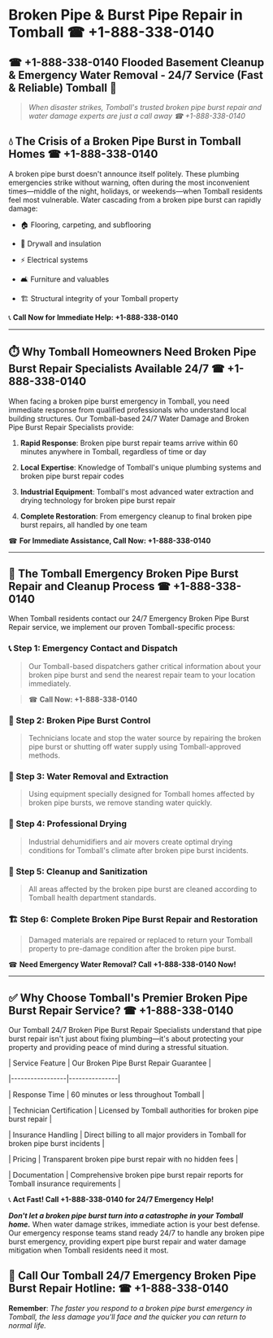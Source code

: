# Broken Pipe & Burst Pipe Repair in Tomball ☎ +1-888-338-0140  
## ☎ +1-888-338-0140 Flooded Basement Cleanup & Emergency Water Removal - 24/7 Service (Fast & Reliable) Tomball 🚨  

> *When disaster strikes, Tomball's trusted broken pipe burst repair and water damage experts are just a call away ☎ +1-888-338-0140*  

## 💧 The Crisis of a Broken Pipe Burst in Tomball Homes ☎ +1-888-338-0140  

A broken pipe burst doesn't announce itself politely. These plumbing emergencies strike without warning, often during the most inconvenient times—middle of the night, holidays, or weekends—when Tomball residents feel most vulnerable. Water cascading from a broken pipe burst can rapidly damage:  

* 🏠 Flooring, carpeting, and subflooring  
* 🧱 Drywall and insulation  
* ⚡ Electrical systems  
* 🛋️ Furniture and valuables  
* 🏗️ Structural integrity of your Tomball property  

📞 **Call Now for Immediate Help: +1-888-338-0140**  

---  

## ⏱️ Why Tomball Homeowners Need Broken Pipe Burst Repair Specialists Available 24/7 ☎ +1-888-338-0140  

When facing a broken pipe burst emergency in Tomball, you need immediate response from qualified professionals who understand local building structures. Our Tomball-based 24/7 Water Damage and Broken Pipe Burst Repair Specialists provide:  

1. **Rapid Response**: Broken pipe burst repair teams arrive within 60 minutes anywhere in Tomball, regardless of time or day  
2. **Local Expertise**: Knowledge of Tomball's unique plumbing systems and broken pipe burst repair codes  
3. **Industrial Equipment**: Tomball's most advanced water extraction and drying technology for broken pipe burst repair  
4. **Complete Restoration**: From emergency cleanup to final broken pipe burst repairs, all handled by one team  

☎ **For Immediate Assistance, Call Now: +1-888-338-0140**  

---  

## 🔧 The Tomball Emergency Broken Pipe Burst Repair and Cleanup Process ☎ +1-888-338-0140  

When Tomball residents contact our 24/7 Emergency Broken Pipe Burst Repair service, we implement our proven Tomball-specific process:  

### 📞 Step 1: Emergency Contact and Dispatch  
> Our Tomball-based dispatchers gather critical information about your broken pipe burst and send the nearest repair team to your location immediately.  
> ☎ **Call Now: +1-888-338-0140**  

### 🚿 Step 2: Broken Pipe Burst Control  
> Technicians locate and stop the water source by repairing the broken pipe burst or shutting off water supply using Tomball-approved methods.  

### 🌊 Step 3: Water Removal and Extraction  
> Using equipment specially designed for Tomball homes affected by broken pipe bursts, we remove standing water quickly.  

### 💨 Step 4: Professional Drying  
> Industrial dehumidifiers and air movers create optimal drying conditions for Tomball's climate after broken pipe burst incidents.  

### 🧼 Step 5: Cleanup and Sanitization  
> All areas affected by the broken pipe burst are cleaned according to Tomball health department standards.  

### 🏗️ Step 6: Complete Broken Pipe Burst Repair and Restoration  
> Damaged materials are repaired or replaced to return your Tomball property to pre-damage condition after the broken pipe burst.  

☎ **Need Emergency Water Removal? Call +1-888-338-0140 Now!**  

---  

## ✅ Why Choose Tomball's Premier Broken Pipe Burst Repair Service? ☎ +1-888-338-0140  

Our Tomball 24/7 Broken Pipe Burst Repair Specialists understand that pipe burst repair isn't just about fixing plumbing—it's about protecting your property and providing peace of mind during a stressful situation.  

| Service Feature | Our Broken Pipe Burst Repair Guarantee |  
|-----------------|---------------|  
| Response Time | 60 minutes or less throughout Tomball |  
| Technician Certification | Licensed by Tomball authorities for broken pipe burst repair |  
| Insurance Handling | Direct billing to all major providers in Tomball for broken pipe burst incidents |  
| Pricing | Transparent broken pipe burst repair with no hidden fees |  
| Documentation | Comprehensive broken pipe burst repair reports for Tomball insurance requirements |  

📞 **Act Fast! Call +1-888-338-0140 for 24/7 Emergency Help!**  

***Don't let a broken pipe burst turn into a catastrophe in your Tomball home.*** When water damage strikes, immediate action is your best defense. Our emergency response teams stand ready 24/7 to handle any broken pipe burst emergency, providing expert pipe burst repair and water damage mitigation when Tomball residents need it most.  

## 📱 Call Our Tomball 24/7 Emergency Broken Pipe Burst Repair Hotline: ☎ +1-888-338-0140  

**Remember**: *The faster you respond to a broken pipe burst emergency in Tomball, the less damage you'll face and the quicker you can return to normal life.*
